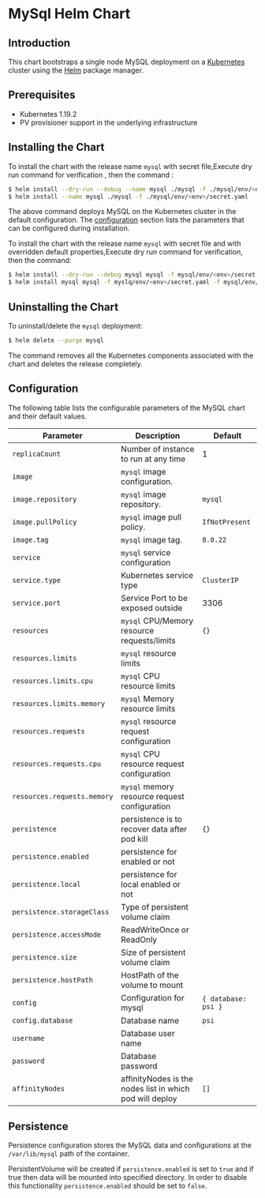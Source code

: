 #  MySql Helm Chart


## Introduction

This chart bootstraps a single node MySQL deployment on a [Kubernetes](http://kubernetes.io) cluster using the [Helm](https://helm.sh) package manager.

## Prerequisites

- Kubernetes 1.19.2
- PV provisioner support in the underlying infrastructure

## Installing the Chart

To install the chart with the release name `mysql` with secret file,Execute dry run command for verification , then the command :

```bash
$ helm install --dry-run --debug --name mysql ./mysql -f ./mysql/env/<env>/secret.yaml
$ helm install --name mysql ./mysql -f ./mysql/env/<env>/secret.yaml
```

The above command deploys MySQL on the Kubernetes cluster in the default configuration. The [configuration](#configuration) section lists the parameters that can be configured during installation.

To install the chart with the release name `mysql` with secret file and with overridden default properties,Execute dry run command for verification, then the command:

```bash
$ helm install --dry-run --debug mysql mysql -f mysql/env/<env>/secret.yaml -f env/<env>/values.yaml
$ helm install mysql mysql -f myslq/env/<env>/secret.yaml -f mysql/env/<env>/values.yaml
```

## Uninstalling the Chart

To uninstall/delete the `mysql` deployment:

```bash
$ helm delete --purge mysql
```

The command removes all the Kubernetes components associated with the chart and deletes the release completely.

## Configuration

The following table lists the configurable parameters of the MySQL chart and their default values.

| Parameter                                    | Description                                                                                  | Default                                              |
| -------------------------------------------- | -------------------------------------------------------------------------------------------- | ---------------------------------------------------- |
| `replicaCount`                                 | Number of instance to run at any time                                                      | 1 |
| `image`                                        | `mysql` image configuration.                                                               | ` ` |
| `image.repository`                             | `mysql` image repository.                                                                  | `mysql`|
| `image.pullPolicy`                             | `mysql` image pull policy.                                                                 | `IfNotPresent`|
| `image.tag`                                    | `mysql` image tag.                                                                         | `8.0.22`|
| `service`                                      | `mysql` service configuration                                                              | ` ` |
| `service.type`                                 | Kubernetes service type                                                                    | `ClusterIP`|
| `service.port`                                 | Service Port to be exposed outside                                                         | 3306 |
| `resources`                                    | `mysql` CPU/Memory resource requests/limits                                                | `{}` |
| `resources.limits`                             | `mysql` resource limits                                                                    | ` `  |
| `resources.limits.cpu`                         | `mysql` CPU resource limits                                                                | ` `  |
| `resources.limits.memory`                      | `mysql` Memory resource limits                                                             | ` `  |
| `resources.requests`                           | `mysql` resource request configuration                                                     | ` `  |
| `resources.requests.cpu`                       | `mysql` CPU resource request configuration                                                 | ` `  |
| `resources.requests.memory`                    | `mysql` memory resource request configuration                                              | ` `  |
| `persistence`                                  | persistence is to recover data after pod kill                                              | `{}` |
| `persistence.enabled`                          | persistence for enabled or not                                                             | ` `  |
| `persistence.local`                            | persistence for local enabled or not                                                       | ` `  |
| `persistence.storageClass`                     | Type of persistent volume claim                                                            | ` `  |
| `persistence.accessMode`                       | ReadWriteOnce or ReadOnly                                                                  | ` `  |
| `persistence.size`                             | Size of persistent volume claim                                                            | ` `  |
| `persistence.hostPath`                         | HostPath of the volume to mount                                                            | ` `  |
| `config`                                      | Configuration for mysql                                                                    | `{ database: psi }`  |
| `config.database`                              |  Database name                                                                             | `psi`|
| `username`                                     |  Database user name                                                                        | ` `  |
| `password`                                     |  Database password                                                                         | ` `  |
| `affinityNodes`                                | affinityNodes is the nodes list in which pod will deploy                                   | `[]` |



## Persistence

Persistence configuration stores the MySQL data and configurations at the `/var/lib/mysql` path of the container.

PersistentVolume will be created if `persistence.enabled` is set to `true` and if true then data will be  mounted into specified directory. In order to disable this functionality `persistence.enabled` should be set to `false`.

